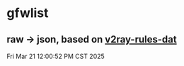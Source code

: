 # gfwlist
## raw -> json, based on [v2ray-rules-dat](https://github.com/Loyalsoldier/v2ray-rules-dat)
Fri Mar 21 12:00:52 PM CST 2025

